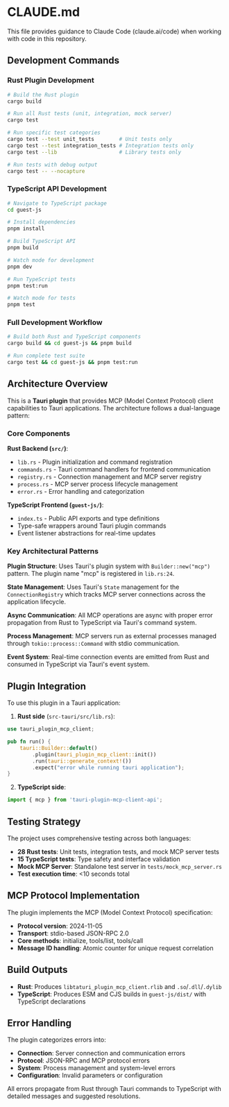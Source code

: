# CLAUDE.md

This file provides guidance to Claude Code (claude.ai/code) when working with code in this repository.

## Development Commands

### Rust Plugin Development
```bash
# Build the Rust plugin
cargo build

# Run all Rust tests (unit, integration, mock server)
cargo test

# Run specific test categories
cargo test --test unit_tests        # Unit tests only
cargo test --test integration_tests # Integration tests only
cargo test --lib                    # Library tests only

# Run tests with debug output
cargo test -- --nocapture
```

### TypeScript API Development
```bash
# Navigate to TypeScript package
cd guest-js

# Install dependencies
pnpm install

# Build TypeScript API
pnpm build

# Watch mode for development
pnpm dev

# Run TypeScript tests
pnpm test:run

# Watch mode for tests
pnpm test
```

### Full Development Workflow
```bash
# Build both Rust and TypeScript components
cargo build && cd guest-js && pnpm build

# Run complete test suite
cargo test && cd guest-js && pnpm test:run
```

## Architecture Overview

This is a **Tauri plugin** that provides MCP (Model Context Protocol) client capabilities to Tauri applications. The architecture follows a dual-language pattern:

### Core Components

**Rust Backend (`src/`)**:
- `lib.rs` - Plugin initialization and command registration
- `commands.rs` - Tauri command handlers for frontend communication
- `registry.rs` - Connection management and MCP server registry
- `process.rs` - MCP server process lifecycle management
- `error.rs` - Error handling and categorization

**TypeScript Frontend (`guest-js/`)**:
- `index.ts` - Public API exports and type definitions
- Type-safe wrappers around Tauri plugin commands
- Event listener abstractions for real-time updates

### Key Architectural Patterns

**Plugin Structure**: Uses Tauri's plugin system with `Builder::new("mcp")` pattern. The plugin name "mcp" is registered in `lib.rs:24`.

**State Management**: Uses Tauri's `State` management for the `ConnectionRegistry` which tracks MCP server connections across the application lifecycle.

**Async Communication**: All MCP operations are async with proper error propagation from Rust to TypeScript via Tauri's command system.

**Process Management**: MCP servers run as external processes managed through `tokio::process::Command` with stdio communication.

**Event System**: Real-time connection events are emitted from Rust and consumed in TypeScript via Tauri's event system.

## Plugin Integration

To use this plugin in a Tauri application:

1. **Rust side** (`src-tauri/src/lib.rs`):
```rust
use tauri_plugin_mcp_client;

pub fn run() {
    tauri::Builder::default()
        .plugin(tauri_plugin_mcp_client::init())
        .run(tauri::generate_context!())
        .expect("error while running tauri application");
}
```

2. **TypeScript side**:
```typescript
import { mcp } from 'tauri-plugin-mcp-client-api';
```

## Testing Strategy

The project uses comprehensive testing across both languages:

- **28 Rust tests**: Unit tests, integration tests, and mock MCP server tests
- **15 TypeScript tests**: Type safety and interface validation
- **Mock MCP Server**: Standalone test server in `tests/mock_mcp_server.rs`
- **Test execution time**: <10 seconds total

## MCP Protocol Implementation

The plugin implements the MCP (Model Context Protocol) specification:
- **Protocol version**: 2024-11-05
- **Transport**: stdio-based JSON-RPC 2.0
- **Core methods**: initialize, tools/list, tools/call
- **Message ID handling**: Atomic counter for unique request correlation

## Build Outputs

- **Rust**: Produces `libtaturi_plugin_mcp_client.rlib` and `.so`/`.dll`/`.dylib`
- **TypeScript**: Produces ESM and CJS builds in `guest-js/dist/` with TypeScript declarations

## Error Handling

The plugin categorizes errors into:
- **Connection**: Server connection and communication errors  
- **Protocol**: JSON-RPC and MCP protocol errors
- **System**: Process management and system-level errors
- **Configuration**: Invalid parameters or configuration

All errors propagate from Rust through Tauri commands to TypeScript with detailed messages and suggested resolutions.
